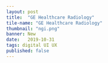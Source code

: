 ```yaml
---
layout: post
title:  "GE Healthcare Radiology"
tile-name: "GE Healthcare Radiology"
thumbnail: "ngi.png"
banner: New
date:   2019-10-31
tags: digital UI UX
published: false
---
```

